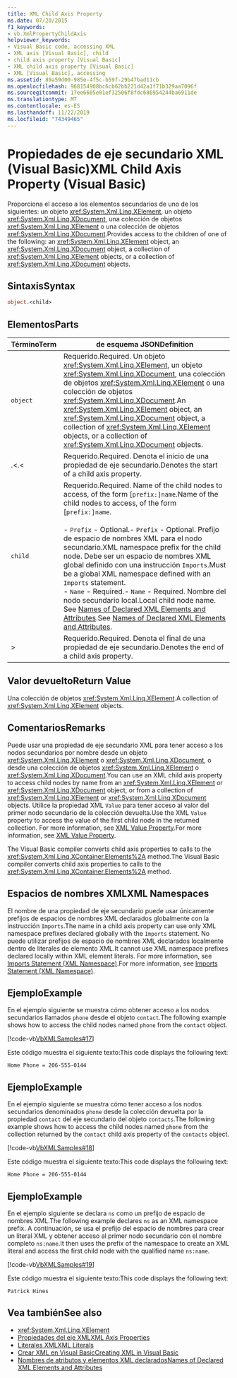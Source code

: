 ```yaml
---
title: XML Child Axis Property
ms.date: 07/20/2015
f1_keywords:
- vb.XmlPropertyChildAxis
helpviewer_keywords:
- Visual Basic code, accessing XML
- XML axis [Visual Basic], child
- child axis property [Visual Basic]
- XML child axis property [Visual Basic]
- XML [Visual Basic], accessing
ms.assetid: 89a59d00-985e-4f5c-b59f-29b47bad11cb
ms.openlocfilehash: 968154908bc6cb62bb221d42a1f71b329aa7096f
ms.sourcegitcommit: 17ee6605e01ef32506f8fdc686954244ba6911de
ms.translationtype: MT
ms.contentlocale: es-ES
ms.lasthandoff: 11/22/2019
ms.locfileid: "74349465"
---
```

# <a name="xml-child-axis-property-visual-basic"></a><span data-ttu-id="accad-102">Propiedades de eje secundario XML (Visual Basic)</span><span class="sxs-lookup"><span data-stu-id="accad-102">XML Child Axis Property (Visual Basic)</span></span>
<span data-ttu-id="accad-103">Proporciona el acceso a los elementos secundarios de uno de los siguientes: un objeto <xref:System.Xml.Linq.XElement>, un objeto <xref:System.Xml.Linq.XDocument>, una colección de objetos <xref:System.Xml.Linq.XElement> o una colección de objetos <xref:System.Xml.Linq.XDocument>.</span><span class="sxs-lookup"><span data-stu-id="accad-103">Provides access to the children of one of the following: an <xref:System.Xml.Linq.XElement> object, an <xref:System.Xml.Linq.XDocument> object, a collection of <xref:System.Xml.Linq.XElement> objects, or a collection of <xref:System.Xml.Linq.XDocument> objects.</span></span>  
  
## <a name="syntax"></a><span data-ttu-id="accad-104">Sintaxis</span><span class="sxs-lookup"><span data-stu-id="accad-104">Syntax</span></span>  
  
```vb  
object.<child>  
```  
  
## <a name="parts"></a><span data-ttu-id="accad-105">Elementos</span><span class="sxs-lookup"><span data-stu-id="accad-105">Parts</span></span>  
  
|<span data-ttu-id="accad-106">Término</span><span class="sxs-lookup"><span data-stu-id="accad-106">Term</span></span>|<span data-ttu-id="accad-107">de esquema JSON</span><span class="sxs-lookup"><span data-stu-id="accad-107">Definition</span></span>|  
|---|---|  
|`object`|<span data-ttu-id="accad-108">Requerido.</span><span class="sxs-lookup"><span data-stu-id="accad-108">Required.</span></span> <span data-ttu-id="accad-109">Un objeto <xref:System.Xml.Linq.XElement>, un objeto <xref:System.Xml.Linq.XDocument>, una colección de objetos <xref:System.Xml.Linq.XElement> o una colección de objetos <xref:System.Xml.Linq.XDocument>.</span><span class="sxs-lookup"><span data-stu-id="accad-109">An <xref:System.Xml.Linq.XElement> object, an <xref:System.Xml.Linq.XDocument> object, a collection of <xref:System.Xml.Linq.XElement> objects, or a collection of <xref:System.Xml.Linq.XDocument> objects.</span></span>|  
|<span data-ttu-id="accad-110">.<</span><span class="sxs-lookup"><span data-stu-id="accad-110">.<</span></span>|<span data-ttu-id="accad-111">Requerido.</span><span class="sxs-lookup"><span data-stu-id="accad-111">Required.</span></span> <span data-ttu-id="accad-112">Denota el inicio de una propiedad de eje secundario.</span><span class="sxs-lookup"><span data-stu-id="accad-112">Denotes the start of a child axis property.</span></span>|  
|`child`|<span data-ttu-id="accad-113">Requerido.</span><span class="sxs-lookup"><span data-stu-id="accad-113">Required.</span></span> <span data-ttu-id="accad-114">Name of the child nodes to access, of the form [`prefix:]name`.</span><span class="sxs-lookup"><span data-stu-id="accad-114">Name of the child nodes to access, of the form [`prefix:]name`.</span></span><br /><br /> <span data-ttu-id="accad-115">-   `Prefix` - Optional.</span><span class="sxs-lookup"><span data-stu-id="accad-115">-   `Prefix` - Optional.</span></span> <span data-ttu-id="accad-116">Prefijo de espacio de nombres XML para el nodo secundario.</span><span class="sxs-lookup"><span data-stu-id="accad-116">XML namespace prefix for the child node.</span></span> <span data-ttu-id="accad-117">Debe ser un espacio de nombres XML global definido con una instrucción `Imports`.</span><span class="sxs-lookup"><span data-stu-id="accad-117">Must be a global XML namespace defined with an `Imports` statement.</span></span><br /><span data-ttu-id="accad-118">-   `Name` - Required.</span><span class="sxs-lookup"><span data-stu-id="accad-118">-   `Name` - Required.</span></span> <span data-ttu-id="accad-119">Nombre del nodo secundario local.</span><span class="sxs-lookup"><span data-stu-id="accad-119">Local child node name.</span></span> <span data-ttu-id="accad-120">See [Names of Declared XML Elements and Attributes](../../../visual-basic/programming-guide/language-features/xml/names-of-declared-xml-elements-and-attributes.md).</span><span class="sxs-lookup"><span data-stu-id="accad-120">See [Names of Declared XML Elements and Attributes](../../../visual-basic/programming-guide/language-features/xml/names-of-declared-xml-elements-and-attributes.md).</span></span>|  
|>|<span data-ttu-id="accad-121">Requerido.</span><span class="sxs-lookup"><span data-stu-id="accad-121">Required.</span></span> <span data-ttu-id="accad-122">Denota el final de una propiedad de eje secundario.</span><span class="sxs-lookup"><span data-stu-id="accad-122">Denotes the end of a child axis property.</span></span>|  
  
## <a name="return-value"></a><span data-ttu-id="accad-123">Valor devuelto</span><span class="sxs-lookup"><span data-stu-id="accad-123">Return Value</span></span>  
 <span data-ttu-id="accad-124">Una colección de objetos <xref:System.Xml.Linq.XElement>.</span><span class="sxs-lookup"><span data-stu-id="accad-124">A collection of <xref:System.Xml.Linq.XElement> objects.</span></span>  
  
## <a name="remarks"></a><span data-ttu-id="accad-125">Comentarios</span><span class="sxs-lookup"><span data-stu-id="accad-125">Remarks</span></span>  
 <span data-ttu-id="accad-126">Puede usar una propiedad de eje secundario XML para tener acceso a los nodos secundarios por nombre desde un objeto <xref:System.Xml.Linq.XElement> o <xref:System.Xml.Linq.XDocument>, o desde una colección de objetos <xref:System.Xml.Linq.XElement> o <xref:System.Xml.Linq.XDocument>.</span><span class="sxs-lookup"><span data-stu-id="accad-126">You can use an XML child axis property to access child nodes by name from an <xref:System.Xml.Linq.XElement> or <xref:System.Xml.Linq.XDocument> object, or from a collection of <xref:System.Xml.Linq.XElement> or <xref:System.Xml.Linq.XDocument> objects.</span></span> <span data-ttu-id="accad-127">Utilice la propiedad XML `Value` para tener acceso al valor del primer nodo secundario de la colección devuelta.</span><span class="sxs-lookup"><span data-stu-id="accad-127">Use the XML `Value` property to access the value of the first child node in the returned collection.</span></span> <span data-ttu-id="accad-128">For more information, see [XML Value Property](../../../visual-basic/language-reference/xml-axis/xml-value-property.md).</span><span class="sxs-lookup"><span data-stu-id="accad-128">For more information, see [XML Value Property](../../../visual-basic/language-reference/xml-axis/xml-value-property.md).</span></span>  
  
 <span data-ttu-id="accad-129">The Visual Basic compiler converts child axis properties to calls to the <xref:System.Xml.Linq.XContainer.Elements%2A> method.</span><span class="sxs-lookup"><span data-stu-id="accad-129">The Visual Basic compiler converts child axis properties to calls to the <xref:System.Xml.Linq.XContainer.Elements%2A> method.</span></span>  
  
## <a name="xml-namespaces"></a><span data-ttu-id="accad-130">Espacios de nombres XML</span><span class="sxs-lookup"><span data-stu-id="accad-130">XML Namespaces</span></span>  
 <span data-ttu-id="accad-131">El nombre de una propiedad de eje secundario puede usar únicamente prefijos de espacios de nombres XML declarados globalmente con la instrucción `Imports`.</span><span class="sxs-lookup"><span data-stu-id="accad-131">The name in a child axis property can use only XML namespace prefixes declared globally with the `Imports` statement.</span></span> <span data-ttu-id="accad-132">No puede utilizar prefijos de espacio de nombres XML declarados localmente dentro de literales de elemento XML.</span><span class="sxs-lookup"><span data-stu-id="accad-132">It cannot use XML namespace prefixes declared locally within XML element literals.</span></span> <span data-ttu-id="accad-133">For more information, see [Imports Statement (XML Namespace)](../../../visual-basic/language-reference/statements/imports-statement-xml-namespace.md).</span><span class="sxs-lookup"><span data-stu-id="accad-133">For more information, see [Imports Statement (XML Namespace)](../../../visual-basic/language-reference/statements/imports-statement-xml-namespace.md).</span></span>  
  
## <a name="example"></a><span data-ttu-id="accad-134">Ejemplo</span><span class="sxs-lookup"><span data-stu-id="accad-134">Example</span></span>  
 <span data-ttu-id="accad-135">En el ejemplo siguiente se muestra cómo obtener acceso a los nodos secundarios llamados `phone` desde el objeto `contact`.</span><span class="sxs-lookup"><span data-stu-id="accad-135">The following example shows how to access the child nodes named `phone` from the `contact` object.</span></span>  
  
 [!code-vb[VbXMLSamples#17](~/samples/snippets/visualbasic/VS_Snippets_VBCSharp/VbXMLSamples/VB/XMLSamples7.vb#17)]  
  
 <span data-ttu-id="accad-136">Este código muestra el siguiente texto:</span><span class="sxs-lookup"><span data-stu-id="accad-136">This code displays the following text:</span></span>  
  
 `Home Phone = 206-555-0144`  
  
## <a name="example"></a><span data-ttu-id="accad-137">Ejemplo</span><span class="sxs-lookup"><span data-stu-id="accad-137">Example</span></span>  
 <span data-ttu-id="accad-138">En el ejemplo siguiente se muestra cómo tener acceso a los nodos secundarios denominados `phone` desde la colección devuelta por la propiedad `contact` del eje secundario del objeto `contacts`.</span><span class="sxs-lookup"><span data-stu-id="accad-138">The following example shows how to access the child nodes named `phone` from the collection returned by the `contact` child axis property of the `contacts` object.</span></span>  
  
 [!code-vb[VbXMLSamples#18](~/samples/snippets/visualbasic/VS_Snippets_VBCSharp/VbXMLSamples/VB/XMLSamples7.vb#18)]  
  
 <span data-ttu-id="accad-139">Este código muestra el siguiente texto:</span><span class="sxs-lookup"><span data-stu-id="accad-139">This code displays the following text:</span></span>  
  
 `Home Phone = 206-555-0144`  
  
## <a name="example"></a><span data-ttu-id="accad-140">Ejemplo</span><span class="sxs-lookup"><span data-stu-id="accad-140">Example</span></span>  
 <span data-ttu-id="accad-141">En el ejemplo siguiente se declara `ns` como un prefijo de espacio de nombres XML.</span><span class="sxs-lookup"><span data-stu-id="accad-141">The following example declares `ns` as an XML namespace prefix.</span></span> <span data-ttu-id="accad-142">A continuación, se usa el prefijo del espacio de nombres para crear un literal XML y obtener acceso al primer nodo secundario con el nombre completo `ns:name`.</span><span class="sxs-lookup"><span data-stu-id="accad-142">It then uses the prefix of the namespace to create an XML literal and access the first child node with the qualified name `ns:name`.</span></span>  
  
 [!code-vb[VbXMLSamples#19](~/samples/snippets/visualbasic/VS_Snippets_VBCSharp/VbXMLSamples/VB/XMLSamples8.vb#19)]  
  
 <span data-ttu-id="accad-143">Este código muestra el siguiente texto:</span><span class="sxs-lookup"><span data-stu-id="accad-143">This code displays the following text:</span></span>  
  
 `Patrick Hines`  
  
## <a name="see-also"></a><span data-ttu-id="accad-144">Vea también</span><span class="sxs-lookup"><span data-stu-id="accad-144">See also</span></span>

- <xref:System.Xml.Linq.XElement>
- [<span data-ttu-id="accad-145">Propiedades del eje XML</span><span class="sxs-lookup"><span data-stu-id="accad-145">XML Axis Properties</span></span>](../../../visual-basic/language-reference/xml-axis/index.md)
- [<span data-ttu-id="accad-146">Literales XML</span><span class="sxs-lookup"><span data-stu-id="accad-146">XML Literals</span></span>](../../../visual-basic/language-reference/xml-literals/index.md)
- [<span data-ttu-id="accad-147">Crear XML en Visual Basic</span><span class="sxs-lookup"><span data-stu-id="accad-147">Creating XML in Visual Basic</span></span>](../../../visual-basic/programming-guide/language-features/xml/creating-xml.md)
- [<span data-ttu-id="accad-148">Nombres de atributos y elementos XML declarados</span><span class="sxs-lookup"><span data-stu-id="accad-148">Names of Declared XML Elements and Attributes</span></span>](../../../visual-basic/programming-guide/language-features/xml/names-of-declared-xml-elements-and-attributes.md)
